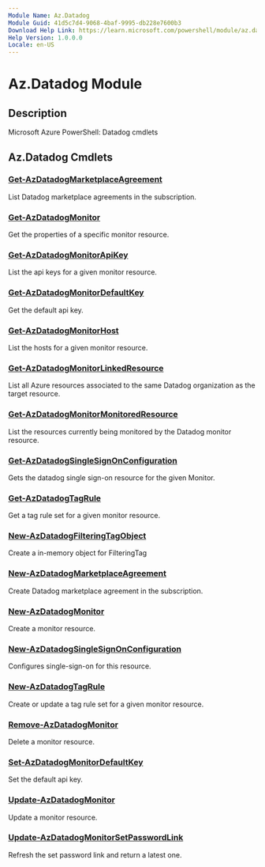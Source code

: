 ```yaml
---
Module Name: Az.Datadog
Module Guid: 41d5c7d4-9068-4baf-9995-db228e7600b3
Download Help Link: https://learn.microsoft.com/powershell/module/az.datadog
Help Version: 1.0.0.0
Locale: en-US
---
```


# Az.Datadog Module
## Description
Microsoft Azure PowerShell: Datadog cmdlets

## Az.Datadog Cmdlets
### [Get-AzDatadogMarketplaceAgreement](Get-AzDatadogMarketplaceAgreement.md)
List Datadog marketplace agreements in the subscription.

### [Get-AzDatadogMonitor](Get-AzDatadogMonitor.md)
Get the properties of a specific monitor resource.

### [Get-AzDatadogMonitorApiKey](Get-AzDatadogMonitorApiKey.md)
List the api keys for a given monitor resource.

### [Get-AzDatadogMonitorDefaultKey](Get-AzDatadogMonitorDefaultKey.md)
Get the default api key.

### [Get-AzDatadogMonitorHost](Get-AzDatadogMonitorHost.md)
List the hosts for a given monitor resource.

### [Get-AzDatadogMonitorLinkedResource](Get-AzDatadogMonitorLinkedResource.md)
List all Azure resources associated to the same Datadog organization as the target resource.

### [Get-AzDatadogMonitorMonitoredResource](Get-AzDatadogMonitorMonitoredResource.md)
List the resources currently being monitored by the Datadog monitor resource.

### [Get-AzDatadogSingleSignOnConfiguration](Get-AzDatadogSingleSignOnConfiguration.md)
Gets the datadog single sign-on resource for the given Monitor.

### [Get-AzDatadogTagRule](Get-AzDatadogTagRule.md)
Get a tag rule set for a given monitor resource.

### [New-AzDatadogFilteringTagObject](New-AzDatadogFilteringTagObject.md)
Create a in-memory object for FilteringTag

### [New-AzDatadogMarketplaceAgreement](New-AzDatadogMarketplaceAgreement.md)
Create Datadog marketplace agreement in the subscription.

### [New-AzDatadogMonitor](New-AzDatadogMonitor.md)
Create a monitor resource.

### [New-AzDatadogSingleSignOnConfiguration](New-AzDatadogSingleSignOnConfiguration.md)
Configures single-sign-on for this resource.

### [New-AzDatadogTagRule](New-AzDatadogTagRule.md)
Create or update a tag rule set for a given monitor resource.

### [Remove-AzDatadogMonitor](Remove-AzDatadogMonitor.md)
Delete a monitor resource.

### [Set-AzDatadogMonitorDefaultKey](Set-AzDatadogMonitorDefaultKey.md)
Set the default api key.

### [Update-AzDatadogMonitor](Update-AzDatadogMonitor.md)
Update a monitor resource.

### [Update-AzDatadogMonitorSetPasswordLink](Update-AzDatadogMonitorSetPasswordLink.md)
Refresh the set password link and return a latest one.

